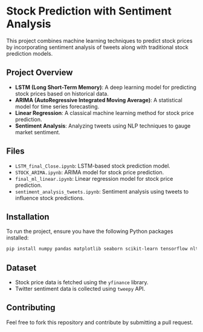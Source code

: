 # Stock Prediction with Sentiment Analysis

This project combines machine learning techniques to predict stock prices by incorporating sentiment analysis of tweets along with traditional stock prediction models.

## Project Overview
- **LSTM (Long Short-Term Memory)**: A deep learning model for predicting stock prices based on historical data.
- **ARIMA (AutoRegressive Integrated Moving Average)**: A statistical model for time series forecasting.
- **Linear Regression**: A classical machine learning method for stock price prediction.
- **Sentiment Analysis**: Analyzing tweets using NLP techniques to gauge market sentiment.

## Files
- `LSTM_final_Close.ipynb`: LSTM-based stock prediction model.
- `STOCK_ARIMA.ipynb`: ARIMA model for stock price prediction.
- `final_ml_linear.ipynb`: Linear regression model for stock price prediction.
- `sentiment_analysis_tweets.ipynb`: Sentiment analysis using tweets to influence stock predictions.

## Installation
To run the project, ensure you have the following Python packages installed:

```bash
pip install numpy pandas matplotlib seaborn scikit-learn tensorflow nltk yfinance tweepy
```

## Dataset
- Stock price data is fetched using the `yfinance` library.
- Twitter sentiment data is collected using `tweepy` API.

## Contributing
Feel free to fork this repository and contribute by submitting a pull request.
